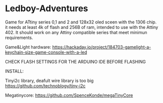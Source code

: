# Ledboy-Adventures
Game for ATtiny series 0,1 and 2 and 128x32 oled sceen with the 1306 chip. it needs at least 4k of flash and 256B of ram, intended to use with the 
Attiny 402. 
It should work on any Attiny compatible series that meet minimun requirements.

Game&Light hardware:
https://hackaday.io/project/184703-gamelight-a-keychain-size-game-console-with-a-led

CHECK FLASH SETTINGS FOR THE ARDUINO IDE BEFORE FLASHING

INSTALL:

Tinyi2c library, deafult wire library is too big https://github.com/technoblogy/tiny-i2c


Megatinycore: https://github.com/SpenceKonde/megaTinyCore
